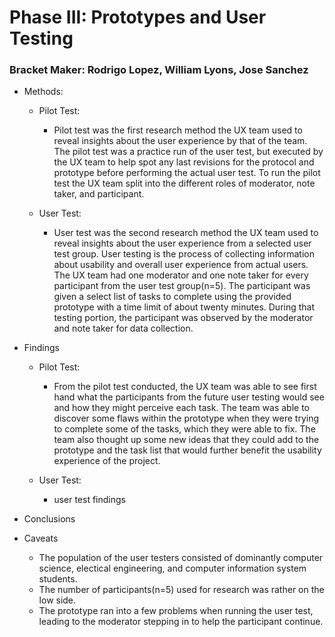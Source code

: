 # Phase III: Prototypes and User Testing

### Bracket Maker: Rodrigo Lopez, William Lyons, Jose Sanchez

+ Methods:
  + Pilot Test:
    + Pilot test was the first research method the UX team used to reveal insights about the user experience by that of the team. The pilot test was a practice run of the user test, but executed by the UX team to help spot any last revisions for the protocol and prototype before performing the actual user test. To run the pilot test the UX team split into the different roles of moderator, note taker, and participant.
    
  + User Test:
    + User test was the second research method the UX team used to reveal insights about the user experience from a selected user test group. User testing is the process of collecting information about usability and overall user experience from actual users. The UX team had one moderator and one note taker for every participant from the user test group(n=5). The participant was given a select list of tasks to complete using the provided prototype with a time limit of about twenty minutes. During that testing portion, the participant was observed by the moderator and note taker for data collection.
    
+ Findings
  + Pilot Test:
    + From the pilot test conducted, the UX team was able to see first hand what the participants from the future user testing would see and how they might perceive each task. The team was able to discover some flaws within the prototype when they were trying to complete some of the tasks, which they were able to fix. The team also thought up some new ideas that they could add to the prototype and the task list that would further benefit the usability experience of the project.
    
  + User Test:
    + user test findings
  
    
+ Conclusions
  
  
+ Caveats
  + The population of the user testers consisted of dominantly computer science, electical engineering, and computer information system students.
  + The number of participants(n=5) used for research was rather on the low side.
  + The prototype ran into a few problems when running the user test, leading to the moderator stepping in to help the participant continue.

  
